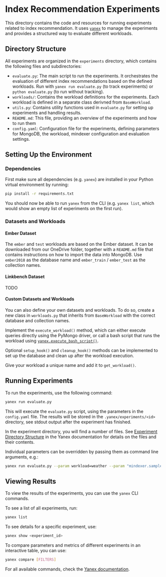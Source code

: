 # Index Recommendation Experiments

This directory contains the code and resources for running experiments related to index recommendation. 
It uses [`yanex`](https://github.com/rueckstiess/yanex) to manage the experiments and provides a structured 
way to evaluate different workloads.


## Directory Structure

All experiments are organized in the `experiments` directory, which contains the following files and subdirectories:

- `evaluate.py`: The main script to run the experiments. It orchestrates the evaluation of different index recommendations 
  based on the defined workloads. Run with `yanex run evaluate.py` (to track experiments) or `python evaluate.py` (to run without tracking).
- `workloads/`: Contains the workload definitions for the experiments. Each workload is defined in a separate class derivned from `BaseWorkload`.
- `utils.py`: Contains utility functions used in `evaluate.py` for setting up experiments and handling results.
- `README.md`: This file, providing an overview of the experiments and how to run them
- `config.yaml`: Configuration file for the experiments, defining parameters for MongoDB, the workload, mindexer configuration and evaluation settings.


## Setting Up the Environment

### Dependencies

First make sure all dependencies (e.g. `yanex`) are installed in your Python virtual environment by running:

```bash
pip install -r requirements.txt
```

You should now be able to run `yanex` from the CLI (e.g. `yanex list`, which would show an empty list of experiments on the first run).


### Datasets and Workloads


#### Ember Dataset

The `ember` and `test` workloads are based on the Ember dataset. It can be downloaded from our OneDrive folder, together with a `README.md` file that contains instructions on how to import the data into MongoDB. Use `ember2018` as the database name and `ember_train` / `ember_test` as the collection names.


#### Linkbench Dataset

TODO

#### Custom Datasets and Workloads

You can also define your own datasets and workloads. To do so, create a new class in `workloads.py` that inherits from `BaseWorkload` 
with the correct database and collection names.

Implement the `execute_workload()` method, which can either execute queries directly using the PyMongo driver, or call 
a bash script that runs the workload using [`yanex.execute_bash_script()`](https://github.com/rueckstiess/yanex/blob/main/docs/python-api.md#yanexexecute_bash_scriptcommand-timeoutnone-raise_on_errorfalse-stream_outputtrue-working_dirnone). 

Optional `setup_hook()` and `cleanup_hook()` methods can be implemented to set up the database and clean up after the workload execution.

Give your workload a unique name and add it to `get_workload()`. 


## Running Experiments

To run the experiments, use the following command:

```bash
yanex run evaluate.py
```

This will execute the `evaluate.py` script, using the parameters in the `config.yaml` file. 
The results will be stored in the `.yanex/experiments/<id>` directory, see stdout output after the
experiment has finished.

In the experiment directory, you will find a number of files. See [Experiment Directory Structure](https://github.com/rueckstiess/yanex/blob/main/docs/experiment-structure.md) in the Yanex documentation for details on the files and their contents.

Individual parameters can be overridden by passing them as command line arguments, e.g.:

```bash
yanex run evaluate.py --param workload=weather --param "mindexer.sample_ratio=0.05"
```


## Viewing Results

To view the results of the experiments, you can use the `yanex` CLI commands.

To see a list of all experiments, run:

```bash
yanex list
```


To see details for a specific experiment, use:

```bash
yanex show <experiment_id>
```

To compare parameters and metrics of different experiments in an interactive table, you can use:
```bash
yanex compare [FILTERS]
```

For all available commands, check the [Yanex documentation](https://github.com/rueckstiess/yanex/blob/main/docs/README.md).

